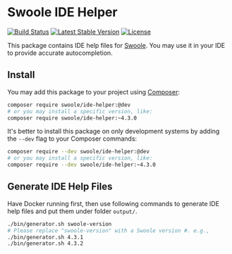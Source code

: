 # Swoole IDE Helper

[![Build Status](https://travis-ci.org/swoole/ide-helper.svg?branch=master)](https://travis-ci.org/swoole/ide-helper)
[![Latest Stable Version](https://poser.pugx.org/swoole/ide-helper/v/stable.svg)](https://packagist.org/packages/swoole/ide-helper)
[![License](https://poser.pugx.org/swoole/ide-helper/license)](LICENSE)

This package contains IDE help files for [Swoole](https://github.com/swoole/swoole-src). You may use it in your IDE to provide accurate autocompletion. 

## Install

You may add this package to your project using [Composer](https://getcomposer.org):

```bash
composer require swoole/ide-helper:@dev
# or you may install a specific version, like:
composer require swoole/ide-helper:~4.3.0
```

It's better to install this package on only development systems by adding the `--dev` flag to your Composer commands:

```bash
composer require --dev swoole/ide-helper:@dev
# or you may install a specific version, like:
composer require --dev swoole/ide-helper:~4.3.0
```

## Generate IDE Help Files

Have Docker running first, then use following commands to generate IDE help files and put them under folder `output/`.

```bash
./bin/generator.sh swoole-version
# Please replace "swoole-version" with a Swoole version #. e.g.,
./bin/generator.sh 4.3.1
./bin/generator.sh 4.3.2
```
